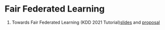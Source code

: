 # Fair Federated Learning
1. Towards Fair Federated Learning (KDD 2021 Tutorial)[slides](https://www.cas.mcmaster.ca/~chul9/Contents/KDD_2021_Tutorial.html) and [proposal](https://dl.acm.org/doi/10.1145/3447548.3470814)